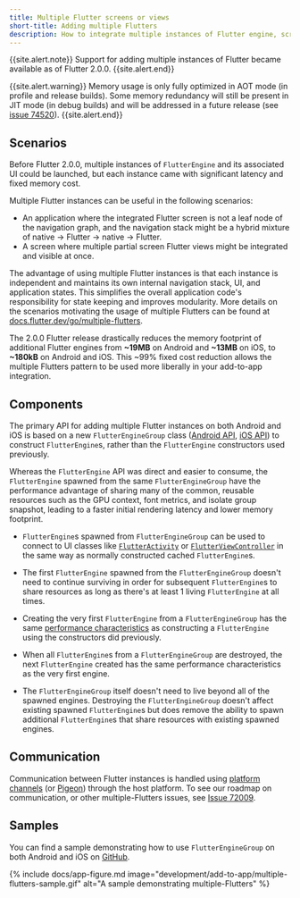 ```yaml
---
title: Multiple Flutter screens or views
short-title: Adding multiple Flutters
description: How to integrate multiple instances of Flutter engine, screens or views to your application.
---
```


{{site.alert.note}}
  Support for adding multiple instances of Flutter became available
  as of Flutter 2.0.0.
{{site.alert.end}}

{{site.alert.warning}}
  Memory usage is only fully optimized in AOT mode (in profile and release
  builds). Some memory redundancy will still be present in JIT mode (in debug
  builds) and will be addressed in a future release
  (see [issue 74520][]).
{{site.alert.end}}

## Scenarios

Before Flutter 2.0.0, multiple instances of `FlutterEngine` and its associated
UI could be launched, but each instance came with significant latency
and fixed memory cost.

Multiple Flutter instances can be useful in the following scenarios:

* An application where the integrated Flutter screen is not a leaf node of
  the navigation graph, and the navigation stack might be a hybrid mixture of
  native -> Flutter -> native -> Flutter.
* A screen where multiple partial screen Flutter views might be integrated
  and visible at once.

The advantage of using multiple Flutter instances is that each
instance is independent and maintains its own internal navigation
stack, UI, and application states. This simplifies the overall application code's
responsibility for state keeping and improves modularity. More details on the
scenarios motivating the usage of multiple Flutters can be found at
[docs.flutter.dev/go/multiple-flutters][].

The 2.0.0 Flutter release drastically reduces the memory footprint of additional
Flutter engines from **~19MB** on Android and **~13MB** on iOS, to **~180kB** on Android and
iOS. This ~99% fixed cost reduction allows the multiple Flutters pattern to be
used more liberally in your add-to-app integration.

## Components

The primary API for adding multiple Flutter instances on both Android and iOS
is based on a new `FlutterEngineGroup` class ([Android API][], [iOS API][])
to construct `FlutterEngine`s, rather than the `FlutterEngine`
constructors used previously.

Whereas the `FlutterEngine` API was direct and easier to consume, the
`FlutterEngine` spawned from the same `FlutterEngineGroup` have the performance
advantage of sharing many of the common, reusable resources such as the GPU
context, font metrics, and isolate group snapshot, leading to a faster initial
rendering latency and lower memory footprint.

* `FlutterEngine`s spawned from `FlutterEngineGroup` can be used to
   connect to UI classes like [`FlutterActivity`][] or [`FlutterViewController`][]
   in the same way as normally constructed cached `FlutterEngine`s.

* The first `FlutterEngine` spawned from the `FlutterEngineGroup` doesn't need
  to continue surviving in order for subsequent `FlutterEngine`s to share
  resources as long as there's at least 1 living `FlutterEngine` at all
  times.

* Creating the very first `FlutterEngine` from a `FlutterEngineGroup` has
  the same [performance characteristics][] as constructing a
  `FlutterEngine` using the constructors did previously.

* When all `FlutterEngine`s from a `FlutterEngineGroup` are destroyed,
the next `FlutterEngine` created has the same performance
characteristics as the very first engine.

* The `FlutterEngineGroup` itself doesn't need to live beyond all of the spawned
engines. Destroying the `FlutterEngineGroup` doesn't affect existing spawned
`FlutterEngine`s but does remove the ability to spawn additional
`FlutterEngine`s that share resources with existing spawned engines.

## Communication

Communication between Flutter instances is handled using [platform channels][]
(or [Pigeon][]) through the host platform. To see our roadmap on communication,
or other multiple-Flutters issues, see [Issue 72009][].

## Samples

You can find a sample demonstrating how to use `FlutterEngineGroup`
on both Android and iOS on [GitHub][].

{% include docs/app-figure.md image="development/add-to-app/multiple-flutters-sample.gif" alt="A sample demonstrating multiple-Flutters" %}

[GitHub]: {{site.repo.samples}}/tree/master/add_to_app/multiple_flutters
[`FlutterActivity`]: {{site.api}}/javadoc/io/flutter/embedding/android/FlutterActivity.html
[`FlutterViewController`]: {{site.api}}/objcdoc/Classes/FlutterViewController.html
[performance characteristics]: {{site.url}}/development/add-to-app/performance
[docs.flutter.dev/go/multiple-flutters]: {{site.url}}/go/multiple-flutters
[Issue 72009]: {{site.repo.flutter}}/issues/72009
[Pigeon]: {{site.pub}}/packages/pigeon
[platform channels]: {{site.url}}/development/platform-integration/platform-channels
[Android API]: https://cs.opensource.google/flutter/engine/+/master:shell/platform/android/io/flutter/embedding/engine/FlutterEngineGroup.java
[iOS API]: https://cs.opensource.google/flutter/engine/+/master:shell/platform/darwin/ios/framework/Headers/FlutterEngineGroup.h
[issue 74520]: https://github.com/flutter/flutter/issues/74520

